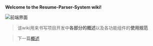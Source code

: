 **Welcome to the Resume-Parser-System wiki!**

![前端界面](https://i.imgur.com/gtLMDsn.png)

> 该wiki用来书写项目开发中**各部分的概述**以及各功能组件的**使用规范**

> 下一篇[概述](./概述)